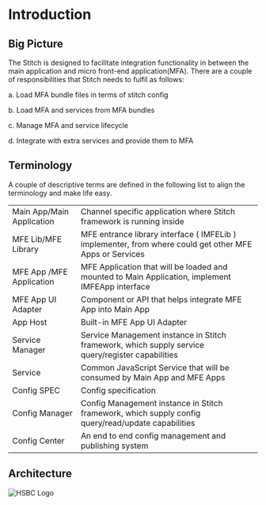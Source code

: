 # Introduction

## Big Picture


The Stitch is designed to facilitate integration functionality in between the main application and micro front-end application(MFA). There are a couple of responsibilities that Stitch needs to fulfil as follows:

a. Load MFA bundle files in terms of stitch config

b. Load MFA and services from MFA bundles

c. Manage MFA and service lifecycle

d. Integrate with extra services and provide them to MFA

## Terminology

A couple of descriptive terms are defined in the following list to align the terminology and make life easy.


<table class="wrapped confluenceTable"><colgroup><col /><col /></colgroup><tbody><tr><td class="confluenceTd" style="text-align: left;">Main App/Main Application</td><td class="confluenceTd" style="text-align: left;">Channel specific application where Stitch framework is running inside</td></tr><tr><td class="confluenceTd" style="text-align: left;">MFE Lib/MFE Library</td><td class="confluenceTd" style="text-align: left;">MFE entrance library interface ( IMFELib ) implementer, from where could get other MFE Apps or Services</td></tr><tr><td class="confluenceTd" style="text-align: left;">MFE App /MFE Application</td><td class="confluenceTd" style="text-align: left;">MFE Application that will be loaded and mounted to Main Application, implement IMFEApp interface</td></tr><tr><td class="confluenceTd" style="text-align: left;">MFE App UI Adapter</td><td class="confluenceTd" style="text-align: left;">Component or API that helps integrate MFE App into Main App</td></tr><tr><td class="confluenceTd" style="text-align: left;">App Host</td><td class="confluenceTd" style="text-align: left;">Built-in MFE App UI Adapter</td></tr><tr><td class="confluenceTd" style="text-align: left;">Service Manager</td><td class="confluenceTd" style="text-align: left;">Service Management instance in Stitch framework, which supply service query/register capabilities</td></tr><tr><td class="confluenceTd" style="text-align: left;">Service</td><td class="confluenceTd" style="text-align: left;">Common JavaScript Service that will be consumed by Main App and MFE Apps</td></tr><tr><td class="confluenceTd" style="text-align: left;" colspan="1">Config SPEC</td><td class="confluenceTd" style="text-align: left;" colspan="1">Config specification</td></tr><tr><td class="confluenceTd" style="text-align: left;" colspan="1">Config Manager</td><td class="confluenceTd" style="text-align: left;" colspan="1">Config Management instance in Stitch framework, which supply config query/read/update capabilities</td></tr><tr><td class="confluenceTd" style="text-align: left;" colspan="1">Config Center</td><td class="confluenceTd" style="text-align: left;" colspan="1">An end to end config management and publishing system</td></tr></tbody></table>

## Architecture


![HSBC Logo](https://alm-github.systems.uk.hsbc/Net-UI/stitch/raw/HEAD/docs/assets/stitch-architecture.png "Stitch Architecture Diagram")



